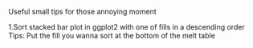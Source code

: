 Useful small tips for those annoying moment

1.Sort stacked bar plot in ggplot2 with one of fills in a descending order
Tips: Put the fill you wanna sort at the bottom of the melt table
